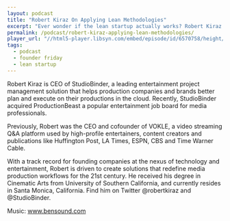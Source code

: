 ```yaml
---
layout: podcast
title: "Robert Kiraz On Applying Lean Methodologies"
excerpt: "Ever wonder if the lean startup actually works? Robert Kiraz shows that it does."
permalink: /podcast/robert-kiraz-applying-lean-methodologies/
player_url: "//html5-player.libsyn.com/embed/episode/id/6570758/height/90/theme/custom/autoplay/no/autonext/no/thumbnail/yes/preload/no/no_addthis/no/direction/backward/render-playlist/no/custom-color/87A93A/"
tags:
  - podcast
  - founder friday
  - lean startup
---
```


Robert Kiraz is CEO of StudioBinder, a leading entertainment project management solution that helps production companies and brands better plan and execute on their productions in the cloud. Recently, StudioBinder acquired ProductionBeast a popular entertainment job board for media professionals.

Previously, Robert was the CEO and cofounder of VOKLE, a video streaming Q&A platform used by high-profile entertainers, content creators and publications like Huffington Post, LA Times, ESPN, CBS and Time Warner Cable.

With a track record for founding companies at the nexus of technology and entertainment, Robert is driven to create solutions that redefine media production workflows for the 21st century. He received his degree in Cinematic Arts from University of Southern California, and currently resides in Santa Monica, California. Find him on Twitter @robertkiraz and @StudioBinder.

Music: www.bensound.com

